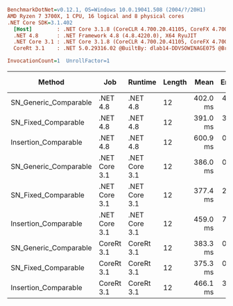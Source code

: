 ``` ini

BenchmarkDotNet=v0.12.1, OS=Windows 10.0.19041.508 (2004/?/20H1)
AMD Ryzen 7 3700X, 1 CPU, 16 logical and 8 physical cores
.NET Core SDK=3.1.402
  [Host]        : .NET Core 3.1.8 (CoreCLR 4.700.20.41105, CoreFX 4.700.20.41903), X64 RyuJIT
  .NET 4.8      : .NET Framework 4.8 (4.8.4220.0), X64 RyuJIT
  .NET Core 3.1 : .NET Core 3.1.8 (CoreCLR 4.700.20.41105, CoreFX 4.700.20.41903), X64 RyuJIT
  CoreRt 3.1    : .NET 5.0.29316.02 @BuiltBy: dlab14-DDVSOWINAGE075 @Branch: master @Commit: 40be8b7e2598b2ccb827fd90cd30c0e2d4496941, X64 AOT

InvocationCount=1  UnrollFactor=1  

```
|                Method |           Job |       Runtime | Length |     Mean |   Error |  StdDev | Gen 0 | Gen 1 | Gen 2 | Allocated |
|---------------------- |-------------- |-------------- |------- |---------:|--------:|--------:|------:|------:|------:|----------:|
| SN_Generic_Comparable |      .NET 4.8 |      .NET 4.8 |     12 | 402.0 ms | 4.97 ms | 4.65 ms |     - |     - |     - |         - |
|   SN_Fixed_Comparable |      .NET 4.8 |      .NET 4.8 |     12 | 391.0 ms | 3.02 ms | 2.82 ms |     - |     - |     - |         - |
|  Insertion_Comparable |      .NET 4.8 |      .NET 4.8 |     12 | 600.9 ms | 0.61 ms | 0.54 ms |     - |     - |     - |         - |
| SN_Generic_Comparable | .NET Core 3.1 | .NET Core 3.1 |     12 | 386.0 ms | 0.71 ms | 0.63 ms |     - |     - |     - |    1336 B |
|   SN_Fixed_Comparable | .NET Core 3.1 | .NET Core 3.1 |     12 | 377.4 ms | 2.62 ms | 2.45 ms |     - |     - |     - |    1336 B |
|  Insertion_Comparable | .NET Core 3.1 | .NET Core 3.1 |     12 | 459.0 ms | 7.95 ms | 7.44 ms |     - |     - |     - |         - |
| SN_Generic_Comparable |    CoreRt 3.1 |    CoreRt 3.1 |     12 | 383.3 ms | 0.72 ms | 0.56 ms |     - |     - |     - |         - |
|   SN_Fixed_Comparable |    CoreRt 3.1 |    CoreRt 3.1 |     12 | 375.3 ms | 0.67 ms | 0.59 ms |     - |     - |     - |         - |
|  Insertion_Comparable |    CoreRt 3.1 |    CoreRt 3.1 |     12 | 466.1 ms | 3.55 ms | 3.32 ms |     - |     - |     - |         - |
